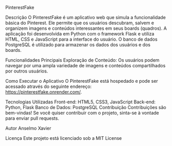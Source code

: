 PinterestFake 

Descrição
O PinterestFake é um aplicativo web que simula a funcionalidade básica do Pinterest. Ele permite que os usuários descubram, salvem e organizem imagens e conteúdos interessantes em seus boards (quadros). A aplicação foi desenvolvida em Python com o framework Flask e utiliza HTML, CSS e JavaScript para a interface do usuário. O banco de dados PostgreSQL é utilizado para armazenar os dados dos usuários e dos boards.

Funcionalidades Principais
Exploração de Conteúdo: Os usuários podem navegar por uma ampla variedade de imagens e conteúdos compartilhados por outros usuários.

Como Executar o Aplicativo
O PinterestFake está hospedado e pode ser acessado através do seguinte endereço: https://pinterestfake.onrender.com/.

Tecnologias Utilizadas
Front-end: HTML5, CSS3, JavaScript
Back-end: Python, Flask
Banco de Dados: PostgreSQL
Contribuição
Contribuições são bem-vindas! Se você quiser contribuir com o projeto, sinta-se à vontade para enviar pull requests.

Autor
Anselmo Xavier

Licença
Este projeto está licenciado sob a MIT License